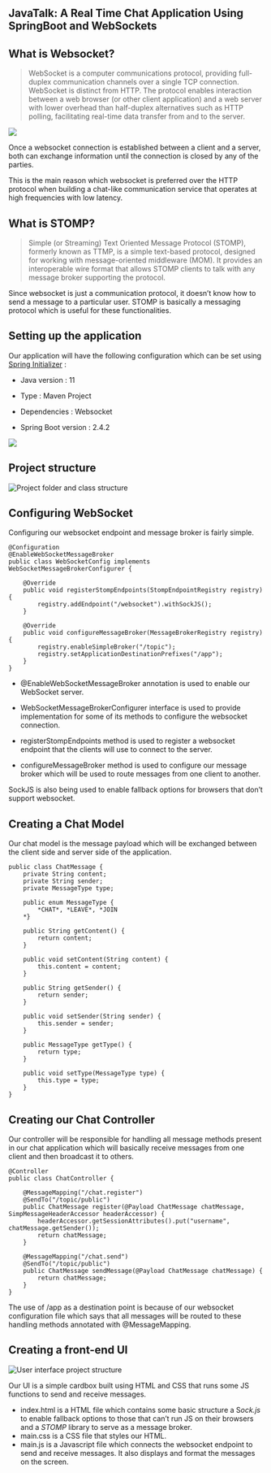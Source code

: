 ## JavaTalk: A Real Time Chat Application Using SpringBoot and WebSockets

## What is Websocket?

> WebSocket is a computer communications protocol, providing full-duplex communication channels over a single TCP connection.
> WebSocket is distinct from HTTP. The protocol enables interaction between a web browser (or other client application) and a web server with lower overhead than half-duplex alternatives such as HTTP polling, facilitating real-time data transfer from and to the server.

![](https://cdn-images-1.medium.com/max/2000/1*37WIDoN5qQ48dXRXN20inw.png)

Once a websocket connection is established between a client and a server, both can exchange information until the connection is closed by any of the parties.

This is the main reason which websocket is preferred over the HTTP protocol when building a chat-like communication service that operates at high frequencies with low latency.

## What is STOMP?

> Simple (or Streaming) Text Oriented Message Protocol (STOMP), formerly known as TTMP, is a simple text-based protocol, designed for working with message-oriented middleware (MOM). It provides an interoperable wire format that allows STOMP clients to talk with any message broker supporting the protocol.

Since websocket is just a communication protocol, it doesn’t know how to send a message to a particular user. STOMP is basically a messaging protocol which is useful for these functionalities.

## Setting up the application

Our application will have the following configuration which can be set using [Spring Initializer](https://start.spring.io/) :

- Java version : 11

- Type : Maven Project

- Dependencies : Websocket

- Spring Boot version : 2.4.2

![](https://cdn-images-1.medium.com/max/2000/1*BfLoGwEh7Vi5JksDBJVcYQ.png)

## Project structure

![Project folder and class structure](https://cdn-images-1.medium.com/max/2000/1*WBCP82K1R3_100eTag_u0A.png)

## Configuring WebSocket

Configuring our websocket endpoint and message broker is fairly simple.

    @Configuration
    @EnableWebSocketMessageBroker
    public class WebSocketConfig implements WebSocketMessageBrokerConfigurer {

        @Override
        public void registerStompEndpoints(StompEndpointRegistry registry) {
            registry.addEndpoint("/websocket").withSockJS();
        }

        @Override
        public void configureMessageBroker(MessageBrokerRegistry registry) {
            registry.enableSimpleBroker("/topic");
            registry.setApplicationDestinationPrefixes("/app");
        }
    }

- @EnableWebSocketMessageBroker annotation is used to enable our WebSocket server.

- WebSocketMessageBrokerConfigurer interface is used to provide implementation for some of its methods to configure the websocket connection.

- registerStompEndpoints method is used to register a websocket endpoint that the clients will use to connect to the server.

- configureMessageBroker method is used to configure our message broker which will be used to route messages from one client to another.

SockJS is also being used to enable fallback options for browsers that don’t support websocket.

## Creating a Chat Model

Our chat model is the message payload which will be exchanged between the client side and server side of the application.

    public class ChatMessage {
        private String content;
        private String sender;
        private MessageType type;

        public enum MessageType {
            *CHAT*, *LEAVE*, *JOIN
        *}

        public String getContent() {
            return content;
        }

        public void setContent(String content) {
            this.content = content;
        }

        public String getSender() {
            return sender;
        }

        public void setSender(String sender) {
            this.sender = sender;
        }

        public MessageType getType() {
            return type;
        }

        public void setType(MessageType type) {
            this.type = type;
        }
    }

## Creating our Chat Controller

Our controller will be responsible for handling all message methods present in our chat application which will basically receive messages from one client and then broadcast it to others.

    @Controller
    public class ChatController {

        @MessageMapping("/chat.register")
        @SendTo("/topic/public")
        public ChatMessage register(@Payload ChatMessage chatMessage, SimpMessageHeaderAccessor headerAccessor) {
            headerAccessor.getSessionAttributes().put("username", chatMessage.getSender());
            return chatMessage;
        }

        @MessageMapping("/chat.send")
        @SendTo("/topic/public")
        public ChatMessage sendMessage(@Payload ChatMessage chatMessage) {
            return chatMessage;
        }
    }

The use of /app as a destination point is because of our websocket configuration file which says that all messages will be routed to these handling methods annotated with @MessageMapping.

## Creating a front-end UI

![User interface project structure](https://cdn-images-1.medium.com/max/2000/1*v3dtz-uQm8WuM7fRkOFofg.png)

Our UI is a simple cardbox built using HTML and CSS that runs some JS functions to send and receive messages.

- index.html is a HTML file which contains some basic structure a S*ock.js* to enable fallback options to those that can’t run JS on their browsers and a _STOMP_ library to serve as a message broker.
- main.css is a CSS file that styles our HTML.
- main.js is a Javascript file which connects the websocket endpoint to send and receive messages. It also displays and format the messages on the screen.
